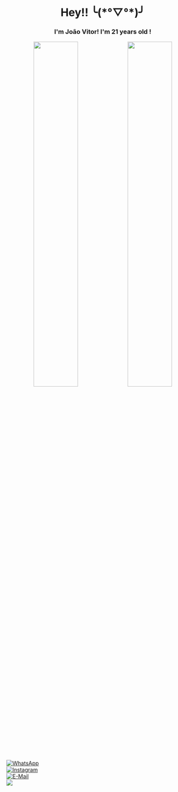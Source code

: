 <div align="center">
  <h1 align="center">Hey!! ╰(*°▽°*)╯</h1>
  <h3 align="center" type="text">I'm João Vitor! I'm 21 years old !</h3>
</div>

<div>
  
</div>


<div align="center">
  <a href="https://github.com/joaovtfor"><img width="48%" src="https://github-readme-stats.vercel.app/api?username=joaovtfor&show_icons=true&bg_color=DEG,1C1C1C,778899&title_color=DCDCDC&text_color=DCDCDC&icon_color=C0C0C0&hide_border=true&custom_title=Stats"/></a>
  <a href="https://github.com/joaovtfor"><img width="48%" src=https://github-readme-stats.vercel.app/api/top-langs/?username=joaovtfor&custom_title=Languages&show_icons=true&bg_color=DEG,778899,1C1C1C&title_color=DCDCDC&text_color=DCDCDC&icon_color=C0C0C0&hide_border=true&layout=compact /></a>
</div>

<!--<div align="right">
  <h3>(/≧▽≦)/</h3>
</div>-->

<div>
  <div>
    <a href="https://wa.me/5554999303946" target="_blank"/>
    <img alt="WhatsApp" src="https://img.shields.io/badge/WhatsApp-25D366?style=for-the-badge&logo=whatsapp&logoColor=white"/>
  </div>
  <div>  
    <a href="https://www.instagram.com/joaovtfor" target="_blank"/>
    <img alt="Instagram" src="https://img.shields.io/badge/Instagram-E4405F?style=for-the-badge&logo=instagram&logoColor=white"/>
  </div>
  <div>  
    <a href = "mailto: joaovtfor@hotmail.com" target="_blank"/>
    <img alt="E-Mail" src="https://img.shields.io/badge/Microsoft_Outlook-0078D4?style=for-the-badge&logo=microsoft-outlook&logoColor=white"/>
  </div>
  <div>  
    <a href="https://www.linkedin.com/in/jo%C3%A3o-vitor-de-for-dos-santos-88a56626b/" target="_blank">
    <img src="https://img.shields.io/badge/LinkedIn-0077B5?style=for-the-badge&logo=linkedin&logoColor=white"/>
  </div>
</div>

<!-- <img src="https://img.shields.io/badge/React-20232A?style=for-the-badge&logo=react&logoColor=61DAFB"/> -->
